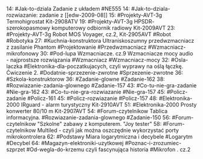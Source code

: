14: #Jak-to-dziala Zadanie z układem #NE555
14: #Jak-to-dziala-rozwiazanie: zadanie z [[edw-2009-08]]
15: #Projekty-AVT-3g Termohigrostat Kit-2908ATV
19: #Projekty-AVT-3g HPSDR- szerokopasmowy komputerowy odbiornik radiowy Kit-2009AVT
23: #Projekty-AVT-3g Robot MOS Voyager, cz.2, Kit-2905AVT #Robot #Robotyka
27: #Kuchnia-konstruktora Ultraniskoszumny przedwzmacniacz z zasilanie Phantom #Projektowanie #Przedwzmacniacz #Wzmacniacz-mikrofonowy 
30: #Pod-lupa Wzmacniacze. cz.9 Wzmacniacze mocy audio - najprostsze rozwiązania #Wzmacniacz #Wzmacniacz-mocy
32: #Osla-laczka #Elektronika-dla-poczatkujacych, czyli wyprawy na oślą łączkę. Ćwiczenie 2. #Dodatnie-sprzezenie-zwrotne #Sprzezenie-zwrotne
36: #Szkola-konstruktorow 
36: #Zadanie-glowne #Zadanie-162
38:  #Rozwiazanie-zadania-glownego #Zadanie-157
43: #Co-tu-nie-gra-zadanie #Nie-gra-162
43: #Co-tu-nie-gra-rozwiazanie #Nie-gra-157
45: #Policz-zadanie #Policz-161
45: #Policz-rozwiazanie #Policz-157
48: #Elektronika-2000 IRguard - alarm turystyczny Kit-2910AVT
51: #Elektronika-2000 Prosty konwerter 80/10 m Kit-2907AVT
54: #Forum-czytelnikow Tablica informacyjna. #Rozwiazanie-zadania-glownego #Zadanie-150
56: #Forum-czytelnikow "Szkolne" zabawy z komputerem. "Joy tester"
58: #Forum-czytelnikow Multiled - czyli jak można oszczędnie wykorzystać porty mikrokontrolera
62: #Podstawy Miara logarytmiczna i decybele #Logarytm #Decybel
64: #Magazyn-elektroniki-uzytkowej #Poznac-i-zrozumiec-szprzet #Od-wegla-do-krzemu czyli fascynująca historia #Mikrofon . cz.2
